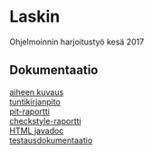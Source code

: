 ﻿# Laskin
Ohjelmoinnin harjoitustyö kesä 2017  

## Dokumentaatio  
[aiheen kuvaus](dokumentaatio/aiheenKuvausJaRakenne.md)  
[tuntikirjanpito](dokumentaatio/tuntikirjanpito.md)  
[pit-raportti](https://htmlpreview.github.io/?https://github.com/Eetusav/Laskin/blob/master/dokumentaatio/pit/201706271155/index.html)  
[checkstyle-raportti](https://htmlpreview.github.io/?https://github.com/Eetusav/Laskin/blob/master/dokumentaatio/checkstyle/checkstyle.html)  
[HTML javadoc](https://htmlpreview.github.io/?https://github.com/Eetusav/Laskin/blob/master/apidocs/index.html)  
[testausdokumentaatio](dokumentaatio/testausdokumentaatio.md)
